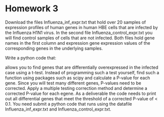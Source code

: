# Homework 3
Download the files Influenza_inf_expr.txt that hold over 20 samples of expression profiles of human genes in human HBE cells that are infected by the Influenza H1N1 virus. In the second file Influenza_control_expr.txt you will find control samples of cells that are not infected. Both files hold gene names in the first column and expression gene expression values of the corresponding genes in the underlying samples.

Write a python code that:

allows you to find genes that are differentially overexpressed in the infected case using a t-test. Instead of programming such a test yourself, find such a function using packages such as scipy and calculate a P-value for each gene.
Since you will test many different genes, P-values need to be corrected. Apply a multiple testing correction method and determine a corrected P-value for each egene.
As a deliverable the code needs to print out all differential genes that meet the threshold of a corrected P-value of < 0.1.
You need submit a python code that runs using the datafile Influenza_inf_expr.txt and Influenza_control_expr.txt.
